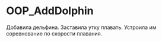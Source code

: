 # OOP_AddDolphin
Добавила дельфина.
Заставила утку плавать.
Устроила им соревнование по скорости плавания.
